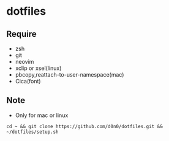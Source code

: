 # dotfiles

## Require
- zsh
- git
- neovim
- xclip or xsel(linux)
- pbcopy,reattach-to-user-namespace(mac)
- Cica(font)

## Note
- Only for mac or linux

```
cd ~ && git clone https://github.com/d0n0/dotfiles.git && ~/dotfiles/setup.sh
```

